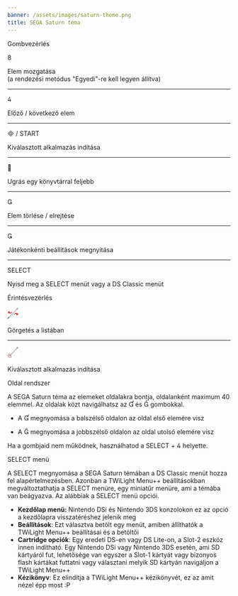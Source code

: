```yaml
---
banner: /assets/images/saturn-theme.png
title: SEGA Saturn téma
---
```


<div id="button-controls" class="section-title">Gombvezérlés</div>
<div class="section-body">
    <div class="button-action-group">
        <p class="button-action button">&#xE079;</p>
        <p class="button-action-text">Elem mozgatása<br>(a rendezési metódus "Egyedi"-re kell legyen állítva)</p>
    </div>
    <hr>
    <div class="button-action-group">
        <p class="button-action button">&#xE07E;</p>
        <p class="button-action-text">Előző / következő elem</p>
    </div>
    <hr>
    <div class="button-action-group">
        <p class="button-action"><span class="button">&#xE000; /</span> START</p>
        <p class="button-action-text">Kiválasztott alkalmazás indítása</p>
    </div>
    <hr>
    <div class="button-action-group">
        <p class="button-action button">&#xE001;</p>
        <p class="button-action-text">Ugrás egy könyvtárral feljebb</p>
    </div>
    <hr>
    <div class="button-action-group">
        <p class="button-action button">&#xE002;</p>
        <p class="button-action-text">Elem törlése / elrejtése</p>
    </div>
    <hr>
    <div class="button-action-group">
        <p class="button-action button">&#xE003;</p>
        <p class="button-action-text">Játékonkénti beállítások megnyitása</p>
    </div>
    <hr>
    <div class="button-action-group">
        <p class="button-action">SELECT</p>
        <p class="button-action-text">Nyisd meg a SELECT menüt vagy a DS Classic menüt</p>
    </div>
</div>

<div id="touch-controls" class="section-title">Érintésvezérlés</div>
<div class="section-body">
    <div class="button-action-group">
        <p class="button-action"><img src="/assets/images/left-right.png"></p>
        <p class="button-action-text">Görgetés a listában</p>
    </div>
    <hr>
    <div class="button-action-group">
        <p class="button-action"><img src="/assets/images/tap.png"></p>
        <p class="button-action-text">Kiválasztott alkalmazás indítása</p>
    </div>
    <!-- <hr>
    <div>
        <p>
            If the Sort Method is set to "Custom", you can drag the icon up to move it.
        </p>
    </div> -->
</div>

<div id="page-system" class="section-title">Oldal rendszer</div>
<div class="section-body">
    <p>
        A SEGA Saturn téma az elemeket oldalakra bontja, oldalanként maximum 40 elemmel. Az oldalak közt navigálhatsz az &#xE004; és &#xE005; gombokkal.
    </p>
    <ul>
        <li><p>A &#xE004; megnyomása a balszélső oldalon az oldal első elemére visz</p></li>
        <li><p>A &#xE005; megnyomása a jobbszélső oldalon az oldal utolsó elemére visz</p></li>
    </ul>
    <p>
        Ha a gombjaid nem működnek, használhatod a SELECT + &#xE07E; helyette.
    </p>
</div>

<div id="select-menu" class="section-title">SELECT menü</div>
<div class="section-body">
    <p>
        A SELECT megnyomása a SEGA Saturn témában a DS Classic menüt hozza fel alapértelmezésben. Azonban a TWiLight Menu++ beállításokban megváltoztathatja a SELECT menüre, egy miniatűr menüre, ami a témába van beágyazva. Az alábbiak a SELECT menü opciói.
    </p>
    <ul>
        <li><strong>Kezdőlap menü:</strong> Nintendo DSi és Nintendo 3DS konzolokon ez az opció a kezdőlapra visszatéréshez jelenik meg</li>
        <li><strong>Beállítások</strong>: Ezt választva betölt egy menüt, amiben állíthatók a TWiLight Menu++ beállításai és a betöltői</li>
        <li><strong>Cartridge opciók</strong>: Egy eredeti DS-en vagy DS Lite-on, a Slot-2 eszköz innen indítható. Egy Nintendo DSi vagy Nintendo 3DS esetén, ami SD kártyáról fut, lehetősége van egyszer a Slot-1 kártyát vagy bizonyos flash kártákat futtatni vagy választani melyik SD kártyán navigáljon a TWiLight Menu++</li>
        <li><strong>Kézikönyv</strong>: Ez elindítja a TWiLight Menu++ kézikönyvét, ez az amit nézel épp most :P</li>
    </ul>
</div>
